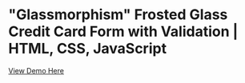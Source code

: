 # "Glassmorphism" Frosted Glass Credit Card Form with Validation | HTML, CSS, JavaScript

<a
        target="_blank"
        href="https://codepen.io/alimadhibujar/pen/jOMjZbx"
        > View Demo Here
      </a>
